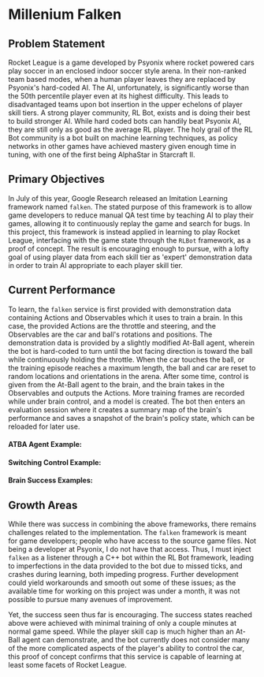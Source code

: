 # Millenium Falken

## Problem Statement

Rocket League is a game developed by Psyonix where rocket powered cars play soccer in an enclosed indoor soccer style arena. In their non-ranked team based modes, when a human player leaves they are replaced by Psyonix's hard-coded AI. The AI, unfortunately, is significantly worse than the 50th percentile player even at its highest difficulty. This leads to disadvantaged teams upon bot insertion in the upper echelons of player skill tiers. A strong player community, RL Bot, exists and is doing their best to build stronger AI. While hard coded bots can handily beat Psyonix AI, they are still only as good as the average RL player. The holy grail of the RL Bot community is a bot built on machine learning techniques, as policy networks in other games have achieved mastery given enough time in tuning, with one of the first being AlphaStar in Starcraft II. 

## Primary Objectives

In July of this year, Google Research released an Imitation Learning framework named `falken`. The stated purpose of this framework is to allow game developers to reduce manual QA test time by teaching AI to play their games, allowing it to continuously replay the game and search for bugs. In this project, this framework is instead applied in learning to play Rocket League, interfacing with the game state through the `RLBot` framework, as a proof of concept. The result is encouraging enough to pursue, with a lofty goal of using player data from each skill tier as 'expert' demonstration data in order to train AI appropriate to each player skill tier.

## Current Performance

To learn, the `falken` service is first provided with demonstration data containing Actions and Observables which it uses to train a brain. In this case, the provided Actions are the throttle and steering, and the Observables are the car and ball's rotations and positions. The demonstration data is provided by a slightly modified At-Ball agent, wherein the bot is hard-coded to turn until the bot facing direction is toward the ball while continuously holding the throttle. When the car touches the ball, or the training episode reaches a maximum length, the ball and car are reset to random locations and orientations in the arena. After some time, control is given from the At-Ball agent to the brain, and the brain takes in the Observables and outputs the Actions. More training frames are recorded while under brain control, and a model is created. The bot then enters an evaluation session where it creates a summary map of the brain's performance and saves a snapshot of the brain's policy state, which can be reloaded for later use.

#### ATBA Agent Example:



#### Switching Control Example:



#### Brain Success Examples:




## Growth Areas

While there was success in combining the above frameworks, there remains challenges related to the implementation. The `falken` framework is meant for game developers; people who have access to the source game files. Not being a developer at Psyonix, I do not have that access. Thus, I must inject `falken` as a listener through a C++ bot within the RL Bot framework, leading to imperfections in the data provided to the bot due to missed ticks, and crashes during learning, both impeding progress. Further development could yield workarounds and smooth out some of these issues; as the available time for working on this project was under a month, it was not possible to pursue many avenues of improvement.

Yet, the success seen thus far is encouraging. The success states reached above were achieved with minimal training of only a couple minutes at normal game speed. While the player skill cap is much higher than an At-Ball agent can demonstrate, and the bot currently does not consider many of the more complicated aspects of the player's ability to control the car, this proof of concept confirms that this service is capable of learning at least some facets of Rocket League.

